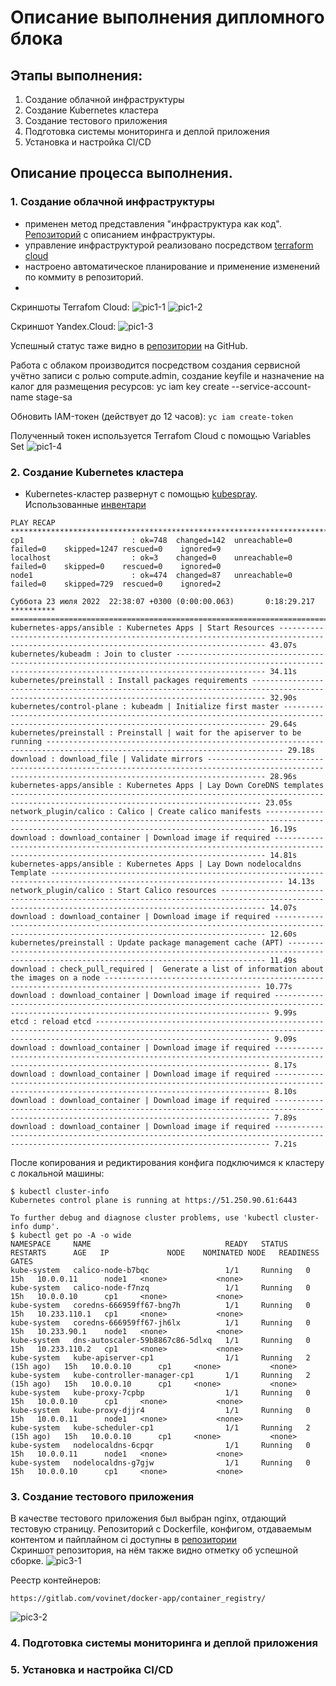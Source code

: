 # Описание выполнения дипломного блока

## Этапы выполнения:

1. Создание облачной инфраструктуры
2. Создание Kubernetes кластера
3. Создание тестового приложения
4. Подготовка cистемы мониторинга и деплой приложения
5. Установка и настройка CI/CD

## Описание процесса выполнения.

### 1. Создание облачной инфраструктуры

 - применен метод представления "инфраструктура как код". [Репозиторий](https://github.com/vovinet/infra-ft-cloud) с описанием инфраструктуры.
 - управление инфраструктурой реализовано посредством [terraform cloud](https://app.terraform.io/app/vovinet-netology/workspaces)
 - настроено автоматическое планирование и применение изменений по коммиту в репозиторий.
 - 

Скриншоты Terrafom Cloud:
![pic1-1](img/1-1.png)
![pic1-2](img/1-2.png)

Скриншот Yandex.Cloud:
![pic1-3](img/1-3.png)

Успешный статус таже видно в [репозитории](https://github.com/vovinet/infra-ft-cloud) на GitHub.

Работа с облаком производится посредством создания сервисной учётно записи c ролью compute.admin, создание keyfile и назначение на калог для размещения ресурсов:
yc iam key create --service-account-name stage-sa

Обновить IAM-токен (действует до 12 часов): ```yc iam create-token```

Полученный токен используется Terrafom Cloud с помощью Variables Set
![pic1-4](img/1-4.png)

  
### 2. Создание Kubernetes кластера

 - Kubernetes-кластер развернут с помощью [kubespray](https://github.com/kubernetes-sigs/kubespray). Использованные [инвентари](conf/kubespray/)

 ```
 PLAY RECAP **************************************************************************************************************************************************************************************************
cp1                        : ok=748  changed=142  unreachable=0    failed=0    skipped=1247 rescued=0    ignored=9   
localhost                  : ok=3    changed=0    unreachable=0    failed=0    skipped=0    rescued=0    ignored=0   
node1                      : ok=474  changed=87   unreachable=0    failed=0    skipped=729  rescued=0    ignored=2   

Суббота 23 июля 2022  22:38:07 +0300 (0:00:00.063)       0:18:29.217 ********** 
=============================================================================== 
kubernetes-apps/ansible : Kubernetes Apps | Start Resources ----------------------------------------------------------------------------------------------------------------------------------------- 43.07s
kubernetes/kubeadm : Join to cluster ---------------------------------------------------------------------------------------------------------------------------------------------------------------- 34.11s
kubernetes/preinstall : Install packages requirements ----------------------------------------------------------------------------------------------------------------------------------------------- 32.90s
kubernetes/control-plane : kubeadm | Initialize first master ---------------------------------------------------------------------------------------------------------------------------------------- 29.64s
kubernetes/preinstall : Preinstall | wait for the apiserver to be running --------------------------------------------------------------------------------------------------------------------------- 29.18s
download : download_file | Validate mirrors --------------------------------------------------------------------------------------------------------------------------------------------------------- 28.96s
kubernetes-apps/ansible : Kubernetes Apps | Lay Down CoreDNS templates ------------------------------------------------------------------------------------------------------------------------------ 23.05s
network_plugin/calico : Calico | Create calico manifests -------------------------------------------------------------------------------------------------------------------------------------------- 16.19s
download : download_container | Download image if required ------------------------------------------------------------------------------------------------------------------------------------------ 14.81s
kubernetes-apps/ansible : Kubernetes Apps | Lay Down nodelocaldns Template -------------------------------------------------------------------------------------------------------------------------- 14.13s
network_plugin/calico : Start Calico resources ------------------------------------------------------------------------------------------------------------------------------------------------------ 14.07s
download : download_container | Download image if required ------------------------------------------------------------------------------------------------------------------------------------------ 12.60s
kubernetes/preinstall : Update package management cache (APT) --------------------------------------------------------------------------------------------------------------------------------------- 11.49s
download : check_pull_required |  Generate a list of information about the images on a node --------------------------------------------------------------------------------------------------------- 10.77s
download : download_container | Download image if required ------------------------------------------------------------------------------------------------------------------------------------------- 9.99s
etcd : reload etcd ----------------------------------------------------------------------------------------------------------------------------------------------------------------------------------- 9.09s
download : download_container | Download image if required ------------------------------------------------------------------------------------------------------------------------------------------- 8.17s
download : download_container | Download image if required ------------------------------------------------------------------------------------------------------------------------------------------- 8.10s
download : download_container | Download image if required ------------------------------------------------------------------------------------------------------------------------------------------- 7.89s
download : download_container | Download image if required ------------------------------------------------------------------------------------------------------------------------------------------- 7.21s
```

После копирования и редиктирования конфига подключимся к кластеру с локальной машины:
```
$ kubectl cluster-info 
Kubernetes control plane is running at https://51.250.90.61:6443

To further debug and diagnose cluster problems, use 'kubectl cluster-info dump'.
$ kubectl get po -A -o wide
NAMESPACE     NAME                              READY   STATUS    RESTARTS      AGE   IP             NODE    NOMINATED NODE   READINESS GATES
kube-system   calico-node-b7bqc                 1/1     Running   0             15h   10.0.0.11      node1   <none>           <none>
kube-system   calico-node-f7nzq                 1/1     Running   0             15h   10.0.0.10      cp1     <none>           <none>
kube-system   coredns-666959ff67-bng7h          1/1     Running   0             15h   10.233.110.1   cp1     <none>           <none>
kube-system   coredns-666959ff67-jh6lx          1/1     Running   0             15h   10.233.90.1    node1   <none>           <none>
kube-system   dns-autoscaler-59b8867c86-5dlxq   1/1     Running   0             15h   10.233.110.2   cp1     <none>           <none>
kube-system   kube-apiserver-cp1                1/1     Running   2 (15h ago)   15h   10.0.0.10      cp1     <none>           <none>
kube-system   kube-controller-manager-cp1       1/1     Running   2 (15h ago)   15h   10.0.0.10      cp1     <none>           <none>
kube-system   kube-proxy-7cpbp                  1/1     Running   0             15h   10.0.0.10      cp1     <none>           <none>
kube-system   kube-proxy-djjr4                  1/1     Running   0             15h   10.0.0.11      node1   <none>           <none>
kube-system   kube-scheduler-cp1                1/1     Running   2 (15h ago)   15h   10.0.0.10      cp1     <none>           <none>
kube-system   nodelocaldns-6cpqr                1/1     Running   0             15h   10.0.0.11      node1   <none>           <none>
kube-system   nodelocaldns-g7gjw                1/1     Running   0             15h   10.0.0.10      cp1     <none>           <none>
```

### 3. Создание тестового приложения

В качестве тестового приложения был выбран nginx, отдающий тестовую страницу. Репозиторий с Dockerfile, конфигом, отдаваемым контентом и пайплайном ci доступны в [репозитории](https://gitlab.com/vovinet/docker-app)  
Скриншот репозитория, на нём также видно отметку об успешной сборке.
![pic3-1](img/3-1.png)

Реестр контейнеров:
```
https://gitlab.com/vovinet/docker-app/container_registry/
```
![pic3-2](img/3-2.png)

### 4. Подготовка cистемы мониторинга и деплой приложения

### 5. Установка и настройка CI/CD
